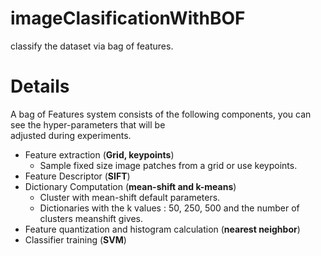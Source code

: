 # imageClasificationWithBOF 
classify the dataset via bag of features.

# Details 
A bag	of	Features	system	consists	of	the	following	components,	you	can	see	the hyper-parameters	that	will	be	
adjusted during	experiments.	
- Feature	extraction	(**Grid,	keypoints**)  
  - Sample fixed	size	image	patches	from	a	grid or use keypoints.  
- Feature	Descriptor (**SIFT**)  
- Dictionary	Computation	(**mean-shift	and	k-means**)  
  - Cluster	with	mean-shift	default	parameters.  
  - Dictionaries	with	the	k	values	:	50,	250,	500	and	the	number	of	clusters	meanshift	gives.  	
- Feature	quantization	and	histogram	calculation	(**nearest	neighbor**)  
- Classifier	training (**SVM**)  

